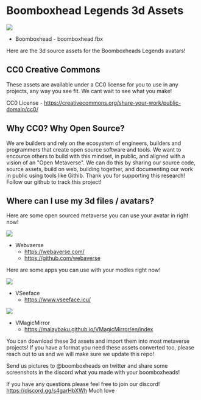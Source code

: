 # Boomboxhead Legends 3d Assets

![](https://i.imgur.com/6KWfEjw.png)


- Boomboxhead - boomboxhead.fbx


Here are the 3d source assets for the Boomboxheads Legends avatars!

## CC0 Creative Commons
These assets are available under a CC0 license for you to use in any projects, any way you see fit. We cant wait to see what you make! 

CC0 License - https://creativecommons.org/share-your-work/public-domain/cc0/

## Why CC0? Why Open Source?
We are builders and rely on the ecosystem of engineers, builders and programmers that create open source software and tools. We want to encource others to build with this mindset, in public, and aligned with a vision of an "Open Metaverse". We can do this by sharing our source code, source assets, build on web, building together, and documenting our work in public using tools like Githib.  Thank you for supporting this research! Follow our github to track this project!


## Where can I use my 3d files / avatars?
Here are some open sourced metaverse you can use your avatar in right now!

![](https://i.imgur.com/n2Tm6ag.png)

- Webvaerse 
    - https://webaverse.com/
    - https://github.com/webaverse

Here are some apps you can use with your modles right now!

![](https://i.imgur.com/6Ai2a9C.png)

- VSeeface
    - https://www.vseeface.icu/


![](https://i.imgur.com/BCVAGLG.png)

- VMagicMirror
    - https://malaybaku.github.io/VMagicMirror/en/index


You can download these 3d assets and import them into most metaverse projects! If you have a format you need these assets converted too, please reach out to us and we will make sure we update this repo!

Send us pictures to @boomboxheads on twitter and share some screenshots in the discord what you made with your boomboxheads!

If you have any questions please feel free to join our discord! https://discord.gg/s4garHbXWh 
Much love 
